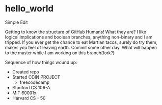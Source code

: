# hello_world
Simple Edit

Getting to know the structure of GitHub
Humans! What they are?
I like logical implications and boolean branches, anything non-binary and I am tripped.
If you ever get the chance to eat Martian tacos, surely do try them, makes you feel of leaving earth.
Commit some other day.
What will happen to the master while I am working on this branch(fork?)


Sequence of how things wound up:
  - Created repo
  - Started ODIN PROJECT
    - freecodecamp
  - Stanford CS 106-A
  - MIT 60001x
  - Harvard CS - 50
